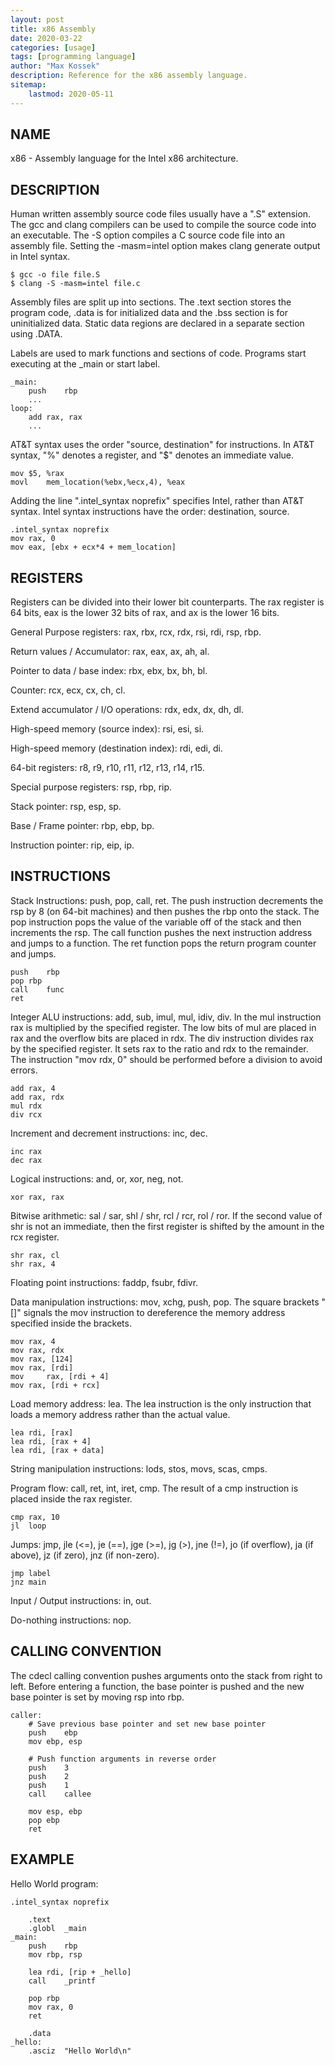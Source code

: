 ```yaml
---
layout: post
title: x86 Assembly
date: 2020-03-22
categories: [usage]
tags: [programming language]
author: "Max Kossek"
description: Reference for the x86 assembly language.
sitemap:
    lastmod: 2020-05-11
---
```


NAME
----

x86 - Assembly language for the Intel x86 architecture.


DESCRIPTION
-----------

Human written assembly source code files usually have a ".S" extension. The gcc and clang compilers can be used to compile the source code into an executable. The -S option compiles a C source code file into an assembly file. Setting the -masm=intel option makes clang generate output in Intel syntax.
```
$ gcc -o file file.S
$ clang -S -masm=intel file.c
```

Assembly files are split up into sections. The .text section stores the program code, .data is for initialized data and the .bss section is for uninitialized data. Static data regions are declared in a separate section using .DATA.

Labels are used to mark functions and sections of code. Programs start executing at the _main or start label.
```
_main:
	push	rbp
	...
loop:
	add	rax, rax
	...
```

AT&T syntax uses the order "source, destination" for instructions. In AT&T syntax, "%" denotes a register, and "$" denotes an immediate value.
```
mov	$5, %rax
movl	mem_location(%ebx,%ecx,4), %eax
```

Adding the line ".intel_syntax noprefix" specifies Intel, rather than AT&T syntax. Intel syntax instructions have the order: destination, source.
```
.intel_syntax noprefix
mov	rax, 0
mov	eax, [ebx + ecx*4 + mem_location]
```


REGISTERS
---------

Registers can be divided into their lower bit counterparts. The rax register is 64 bits, eax is the lower 32 bits of rax, and ax is the lower 16 bits.

General Purpose registers: rax, rbx, rcx, rdx, rsi, rdi, rsp, rbp.

Return values / Accumulator: rax, eax, ax, ah, al.

Pointer to data / base index: rbx, ebx, bx, bh, bl.

Counter: rcx, ecx, cx, ch, cl.

Extend accumulator / I/O operations: rdx, edx, dx, dh, dl.

High-speed memory (source index): rsi, esi, si.

High-speed memory (destination index): rdi, edi, di.

64-bit registers: r8, r9, r10, r11, r12, r13, r14, r15.

Special purpose registers: rsp, rbp, rip.

Stack pointer: rsp, esp, sp.

Base / Frame pointer: rbp, ebp, bp.

Instruction pointer: rip, eip, ip.


INSTRUCTIONS
------------

Stack Instructions: push, pop, call, ret. The push instruction decrements the rsp by 8 (on 64-bit machines) and then pushes the rbp onto the stack. The pop instruction pops the value of the variable off of the stack and then increments the rsp. The call function pushes the next instruction address and jumps to a function. The ret function pops the return program counter and jumps.
```
push	rbp
pop	rbp
call	func
ret
```

Integer ALU instructions: add, sub, imul, mul, idiv, div. In the mul instruction rax is multiplied by the specified register. The low bits of mul are placed in rax and the overflow bits are placed in rdx. The div instruction divides rax by the specified register. It sets rax to the ratio and rdx to the remainder. The instruction "mov rdx, 0" should be performed before a division to avoid errors.
```
add	rax, 4
add	rax, rdx
mul	rdx
div	rcx
```

Increment and decrement instructions: inc, dec.
```
inc	rax
dec	rax
```

Logical instructions: and, or, xor, neg, not.
```
xor	rax, rax
```

Bitwise arithmetic: sal / sar, shl / shr, rcl / rcr, rol / ror. If the second value of shr is not an immediate, then the first register is shifted by the amount in the rcx register.
```
shr	rax, cl
shr	rax, 4
```

Floating point instructions: faddp, fsubr, fdivr.

Data manipulation instructions: mov, xchg, push, pop. The square brackets "[]" signals the mov instruction to dereference the memory address specified inside the brackets.
```
mov	rax, 4
mov	rax, rdx
mov	rax, [124]
mov	rax, [rdi]
mov 	rax, [rdi + 4]
mov	rax, [rdi + rcx]
```

Load memory address: lea. The lea instruction is the only instruction that loads a memory address rather than the actual value.
```
lea	rdi, [rax]
lea	rdi, [rax + 4]
lea	rdi, [rax + data]
```

String manipulation instructions: lods, stos, movs, scas, cmps.

Program flow: call, ret, int, iret, cmp. The result of a cmp instruction is placed inside the rax register.
```
cmp	rax, 10
jl	loop
```

Jumps: jmp, jle (<=), je (==), jge (>=), jg (>), jne (!=), jo (if overflow), ja (if above), jz (if zero), jnz (if non-zero).
```
jmp	label
jnz	main
```

Input / Output instructions: in, out.

Do-nothing instructions: nop.


CALLING CONVENTION
------------------

The cdecl calling convention pushes arguments onto the stack from right to left. Before entering a function, the base pointer is pushed and the new base pointer is set by moving rsp into rbp.
```
caller:
	# Save previous base pointer and set new base pointer
	push	ebp
	mov	ebp, esp

	# Push function arguments in reverse order
	push	3
	push	2
	push	1
	call	callee

	mov	esp, ebp
	pop	ebp
	ret
```


EXAMPLE
-------

Hello World program:
```
.intel_syntax noprefix

	.text
	.globl 	_main
_main:
	push	rbp
	mov	rbp, rsp

	lea	rdi, [rip + _hello]
	call	_printf

	pop	rbp
	mov	rax, 0
	ret

	.data
_hello:
	.asciz	"Hello World\n"
```
